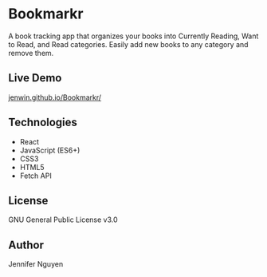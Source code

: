 # Bookmarkr
A book tracking app that organizes your books into Currently Reading, Want to Read, and Read categories. Easily add new books to any category and remove them.

## Live Demo
[jenwin.github.io/Bookmarkr/](https://jenwin.github.io/Bookmarkr/)

## Technologies
- React  
- JavaScript (ES6+)
- CSS3
- HTML5
- Fetch API

## License
GNU General Public License v3.0

## Author
Jennifer Nguyen